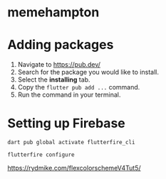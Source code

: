 # memehampton

# Adding packages

1. Navigate to https://pub.dev/
2. Search for the package you would like to install.
3. Select the **installing** tab.
4. Copy the `flutter pub add ...` command.
5. Run the command in your terminal.


# Setting up Firebase

```
dart pub global activate flutterfire_cli

flutterfire configure
```



https://rydmike.com/flexcolorschemeV4Tut5/